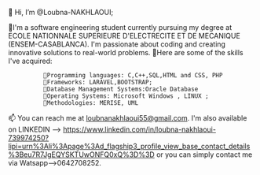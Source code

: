 👋 Hi, I’m @Loubna-NAKHLAOUI;

👀I'm a software engineering student currently pursuing my degree at ECOLE NATIONNALE SUPERIEURE D'ELECTRECITE ET DE MECANIQUE (ENSEM-CASABLANCA).
    I'm passionate about coding and creating innovative solutions to real-world problems.
    🌱Here are some of the skills I've acquired:
    
              🌱Programming languages: C,C++,SQL,HTML and CSS, PHP
              🌱Frameworks: LARAVEL,BOOTSTRAP;
              🌱Database Management Systems:Oracle Database
              🌱Operating Systems: Microsoft Windows , LINUX ;
              🌱Methodologies: MERISE, UML
             

 📫 You can reach me at loubnanakhlaoui55@gmail.com.
 I'm also available on LINKEDIN --> https://www.linkedin.com/in/loubna-nakhlaoui-739974250?lipi=urn%3Ali%3Apage%3Ad_flagship3_profile_view_base_contact_details%3Beu7R7JgEQYSKTUwONFQ0xQ%3D%3D
 or you can simply contact me via Watsapp-->0642708252.
